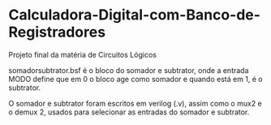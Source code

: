 # Calculadora-Digital-com-Banco-de-Registradores
Projeto final da matéria de Circuitos Lógicos

somadorsubtrator.bsf é o bloco do somador e subtrator, onde a entrada MODO define que em 0 o bloco age como somador e quando está em 1, é o subtrator.

O somador e subtrator foram escritos em verilog (.v), assim como o mux2 e o demux 2, usados para selecionar as entradas do somador e subtrator.
